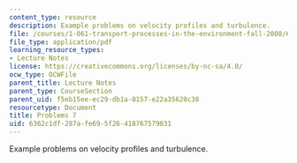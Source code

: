 ```yaml
---
content_type: resource
description: Example problems on velocity profiles and turbulence.
file: /courses/1-061-transport-processes-in-the-environment-fall-2008/6362c1df287afe695f26418767579031_problems7.pdf
file_type: application/pdf
learning_resource_types:
- Lecture Notes
license: https://creativecommons.org/licenses/by-nc-sa/4.0/
ocw_type: OCWFile
parent_title: Lecture Notes
parent_type: CourseSection
parent_uid: f5eb15ee-ec29-db1a-0157-e22a35620c38
resourcetype: Document
title: Problems 7
uid: 6362c1df-287a-fe69-5f26-418767579031
---
```

Example problems on velocity profiles and turbulence.